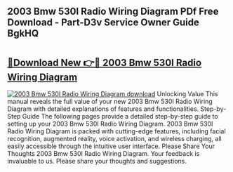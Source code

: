 ## 2003 Bmw 530I Radio Wiring Diagram PDf Free Download - Part-D3v Service Owner Guide BgkHQ

# <h2><a href="http://dfqsa1s.blite.top/?on=2003+Bmw+530I+Radio+Wiring+Diagram">🔗Download New 👉🔴 2003 Bmw 530I Radio Wiring Diagram</a></h2>

[![2003 Bmw 530I Radio Wiring Diagram download](https://i.imgur.com/lujVjoI.png)](http://dfqsa1s.blite.top/?on=2003+Bmw+530I+Radio+Wiring+Diagram)
Unlocking Value This manual reveals the full value of your new 2003 Bmw 530I Radio Wiring Diagram with detailed explanations of features and functionalities. Step-by-Step Guide The following pages provide a detailed step-by-step guide to setting up your 2003 Bmw 530I Radio Wiring Diagram. 2003 Bmw 530I Radio Wiring Diagram is packed with cutting-edge features, including facial recognition, augmented reality, voice activation, and wireless charging, all easily accessible through the intuitive user interface. Please Share Your Thoughts 2003 Bmw 530I Radio Wiring Diagram. Your feedback is invaluable to us. Please share your thoughts and suggestions.
